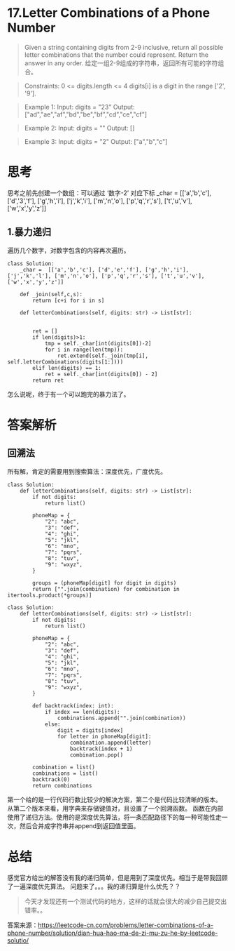 # 17.Letter Combinations of a Phone Number
>Given a string containing digits from 2-9 inclusive, return all possible letter combinations that the number could represent. Return the answer in any order.
给定一组2-9组成的字符串，返回所有可能的字符组合。

>Constraints:
0 <= digits.length <= 4
digits[i] is a digit in the range ['2', '9'].

>Example 1:
Input: digits = "23"
Output: ["ad","ae","af","bd","be","bf","cd","ce","cf"]

>Example 2:
Input: digits = ""
Output: []

>Example 3:
Input: digits = "2"
Output: ["a","b","c"]
# 思考
思考之前先创建一个数组：可以通过 ‘数字-2’ 对应下标
_char =  [['a','b','c'], ['d','3','f'], ['g','h','i'], ['j','k','i'], ['m','n','o'], ['p','q','r','s'], ['t','u','v'],['w','x','y','z']]
        
## 1.暴力递归
遍历几个数字，对数字包含的内容再次遍历。
```python3
class Solution:
    _char =  [['a','b','c'], ['d','e','f'], ['g','h','i'], ['j','k','l'], ['m','n','o'], ['p','q','r','s'], ['t','u','v'],['w','x','y','z']]

    def _join(self,c,s):
        return [c+i for i in s]

    def letterCombinations(self, digits: str) -> List[str]:


        ret = []
        if len(digits)>1:
            tmp = self._char[int(digits[0])-2]
            for i in range(len(tmp)):
                ret.extend(self._join(tmp[i], self.letterCombinations(digits[1:])))
        elif len(digits) == 1:
            ret = self._char[int(digits[0]) - 2]
        return ret
```
怎么说呢，终于有一个可以跑完的暴力法了。

# 答案解析
## 回溯法
所有解，肯定的需要用到搜索算法：深度优先，广度优先。
```python3
class Solution:
    def letterCombinations(self, digits: str) -> List[str]:
        if not digits:
            return list()
        
        phoneMap = {
            "2": "abc",
            "3": "def",
            "4": "ghi",
            "5": "jkl",
            "6": "mno",
            "7": "pqrs",
            "8": "tuv",
            "9": "wxyz",
        }

        groups = (phoneMap[digit] for digit in digits)
        return ["".join(combination) for combination in itertools.product(*groups)]
```
```python3
class Solution:
    def letterCombinations(self, digits: str) -> List[str]:
        if not digits:
            return list()
        
        phoneMap = {
            "2": "abc",
            "3": "def",
            "4": "ghi",
            "5": "jkl",
            "6": "mno",
            "7": "pqrs",
            "8": "tuv",
            "9": "wxyz",
        }

        def backtrack(index: int):
            if index == len(digits):
                combinations.append("".join(combination))
            else:
                digit = digits[index]
                for letter in phoneMap[digit]:
                    combination.append(letter)
                    backtrack(index + 1)
                    combination.pop()

        combination = list()
        combinations = list()
        backtrack(0)
        return combinations
```
第一个给的是一行代码行数比较少的解决方案，第二个是代码比较清晰的版本。
从第二个版本来看，用字典来存储键值对，且设置了一个回溯函数。
函数在内部使用了递归方法。使用的是深度优先算法，将一条匹配路径下的每一种可能性走一次，然后合并成字符串并append到返回值里面。

# 总结
感觉官方给出的解答没有我的递归简单，但是用到了深度优先。相当于是带我回顾了一遍深度优先算法。
问题来了。。。我的递归算是什么优先？？
>今天才发现还有一个测试代码的地方，这样的话就会很大的减少自己提交出错率。。


答案来源：https://leetcode-cn.com/problems/letter-combinations-of-a-phone-number/solution/dian-hua-hao-ma-de-zi-mu-zu-he-by-leetcode-solutio/